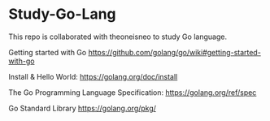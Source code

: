 # Study-Go-Lang
This repo is collaborated with theoneisneo to study Go language.

Getting started with Go
https://github.com/golang/go/wiki#getting-started-with-go

Install & Hello World:
https://golang.org/doc/install

The Go Programming Language Specification:
https://golang.org/ref/spec

Go Standard Library
https://golang.org/pkg/
